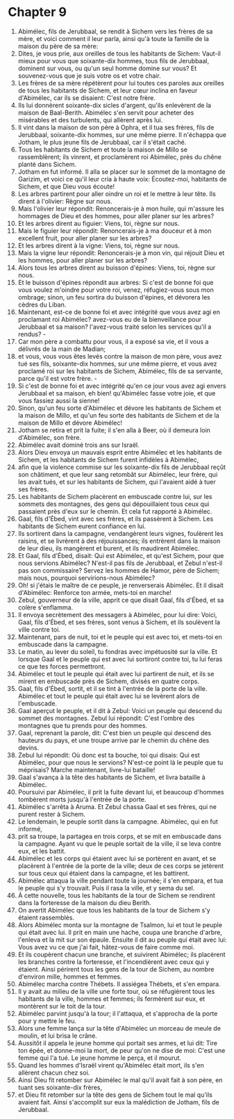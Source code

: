# Chapter 9

1. Abimélec, fils de Jerubbaal, se rendit à Sichem vers les frères de sa mère, et voici comment il leur parla, ainsi qu'à toute la famille de la maison du père de sa mère:
2. Dites, je vous prie, aux oreilles de tous les habitants de Sichem: Vaut-il mieux pour vous que soixante-dix hommes, tous fils de Jerubbaal, dominent sur vous, ou qu'un seul homme domine sur vous? Et souvenez-vous que je suis votre os et votre chair.
3. Les frères de sa mère répétèrent pour lui toutes ces paroles aux oreilles de tous les habitants de Sichem, et leur cœur inclina en faveur d'Abimélec, car ils se disaient: C'est notre frère.
4. Ils lui donnèrent soixante-dix sicles d'argent, qu'ils enlevèrent de la maison de Baal-Berith. Abimélec s'en servit pour acheter des misérables et des turbulents, qui allèrent après lui.
5. Il vint dans la maison de son père à Ophra, et il tua ses frères, fils de Jerubbaal, soixante-dix hommes, sur une même pierre. Il n'échappa que Jotham, le plus jeune fils de Jerubbaal, car il s'était caché.
6. Tous les habitants de Sichem et toute la maison de Millo se rassemblèrent; ils vinrent, et proclamèrent roi Abimélec, près du chêne planté dans Sichem.
7. Jotham en fut informé. Il alla se placer sur le sommet de la montagne de Garizim, et voici ce qu'il leur cria à haute voix: Écoutez-moi, habitants de Sichem, et que Dieu vous écoute!
8. Les arbres partirent pour aller oindre un roi et le mettre à leur tête. Ils dirent à l'olivier: Règne sur nous.
9. Mais l'olivier leur répondit: Renoncerais-je à mon huile, qui m'assure les hommages de Dieu et des hommes, pour aller planer sur les arbres?
10. Et les arbres dirent au figuier: Viens, toi, règne sur nous.
11. Mais le figuier leur répondit: Renoncerais-je à ma douceur et à mon excellent fruit, pour aller planer sur les arbres?
12. Et les arbres dirent à la vigne: Viens, toi, règne sur nous.
13. Mais la vigne leur répondit: Renoncerais-je à mon vin, qui réjouit Dieu et les hommes, pour aller planer sur les arbres?
14. Alors tous les arbres dirent au buisson d'épines: Viens, toi, règne sur nous.
15. Et le buisson d'épines répondit aux arbres: Si c'est de bonne foi que vous voulez m'oindre pour votre roi, venez, réfugiez-vous sous mon ombrage; sinon, un feu sortira du buisson d'épines, et dévorera les cèdres du Liban.
16. Maintenant, est-ce de bonne foi et avec intégrité que vous avez agi en proclamant roi Abimélec? avez-vous eu de la bienveillance pour Jerubbaal et sa maison? l'avez-vous traité selon les services qu'il a rendus? -
17. Car mon père a combattu pour vous, il a exposé sa vie, et il vous a délivrés de la main de Madian;
18. et vous, vous vous êtes levés contre la maison de mon père, vous avez tué ses fils, soixante-dix hommes, sur une même pierre, et vous avez proclamé roi sur les habitants de Sichem, Abimélec, fils de sa servante, parce qu'il est votre frère. -
19. Si c'est de bonne foi et avec intégrité qu'en ce jour vous avez agi envers Jerubbaal et sa maison, eh bien! qu'Abimélec fasse votre joie, et que vous fassiez aussi la sienne!
20. Sinon, qu'un feu sorte d'Abimélec et dévore les habitants de Sichem et la maison de Millo, et qu'un feu sorte des habitants de Sichem et de la maison de Millo et dévore Abimélec!
21. Jotham se retira et prit la fuite; il s'en alla à Beer, où il demeura loin d'Abimélec, son frère.
22. Abimélec avait dominé trois ans sur Israël.
23. Alors Dieu envoya un mauvais esprit entre Abimélec et les habitants de Sichem, et les habitants de Sichem furent infidèles à Abimélec,
24. afin que la violence commise sur les soixante-dix fils de Jerubbaal reçût son châtiment, et que leur sang retombât sur Abimélec, leur frère, qui les avait tués, et sur les habitants de Sichem, qui l'avaient aidé à tuer ses frères.
25. Les habitants de Sichem placèrent en embuscade contre lui, sur les sommets des montagnes, des gens qui dépouillaient tous ceux qui passaient près d'eux sur le chemin. Et cela fut rapporté à Abimélec.
26. Gaal, fils d'Ébed, vint avec ses frères, et ils passèrent à Sichem. Les habitants de Sichem eurent confiance en lui.
27. Ils sortirent dans la campagne, vendangèrent leurs vignes, foulèrent les raisins, et se livrèrent à des réjouissances; ils entrèrent dans la maison de leur dieu, ils mangèrent et burent, et ils maudirent Abimélec.
28. Et Gaal, fils d'Ébed, disait: Qui est Abimélec, et qu'est Sichem, pour que nous servions Abimélec? N'est-il pas fils de Jerubbaal, et Zebul n'est-il pas son commissaire? Servez les hommes de Hamor, père de Sichem; mais nous, pourquoi servirions-nous Abimélec?
29. Oh! si j'étais le maître de ce peuple, je renverserais Abimélec. Et il disait d'Abimélec: Renforce ton armée, mets-toi en marche!
30. Zebul, gouverneur de la ville, apprit ce que disait Gaal, fils d'Ébed, et sa colère s'enflamma.
31. Il envoya secrètement des messagers à Abimélec, pour lui dire: Voici, Gaal, fils d'Ébed, et ses frères, sont venus à Sichem, et ils soulèvent la ville contre toi.
32. Maintenant, pars de nuit, toi et le peuple qui est avec toi, et mets-toi en embuscade dans la campagne.
33. Le matin, au lever du soleil, tu fondras avec impétuosité sur la ville. Et lorsque Gaal et le peuple qui est avec lui sortiront contre toi, tu lui feras ce que tes forces permettront.
34. Abimélec et tout le peuple qui était avec lui partirent de nuit, et ils se mirent en embuscade près de Sichem, divisés en quatre corps.
35. Gaal, fils d'Ébed, sortit, et il se tint à l'entrée de la porte de la ville. Abimélec et tout le peuple qui était avec lui se levèrent alors de l'embuscade.
36. Gaal aperçut le peuple, et il dit à Zebul: Voici un peuple qui descend du sommet des montagnes. Zebul lui répondit: C'est l'ombre des montagnes que tu prends pour des hommes.
37. Gaal, reprenant la parole, dit: C'est bien un peuple qui descend des hauteurs du pays, et une troupe arrive par le chemin du chêne des devins.
38. Zebul lui répondit: Où donc est ta bouche, toi qui disais: Qui est Abimélec, pour que nous le servions? N'est-ce point là le peuple que tu méprisais? Marche maintenant, livre-lui bataille!
39. Gaal s'avança à la tête des habitants de Sichem, et livra bataille à Abimélec.
40. Poursuivi par Abimélec, il prit la fuite devant lui, et beaucoup d'hommes tombèrent morts jusqu'à l'entrée de la porte.
41. Abimélec s'arrêta à Aruma. Et Zebul chassa Gaal et ses frères, qui ne purent rester à Sichem.
42. Le lendemain, le peuple sortit dans la campagne. Abimélec, qui en fut informé,
43. prit sa troupe, la partagea en trois corps, et se mit en embuscade dans la campagne. Ayant vu que le peuple sortait de la ville, il se leva contre eux, et les battit.
44. Abimélec et les corps qui étaient avec lui se portèrent en avant, et se placèrent à l'entrée de la porte de la ville; deux de ces corps se jetèrent sur tous ceux qui étaient dans la campagne, et les battirent.
45. Abimélec attaqua la ville pendant toute la journée; il s'en empara, et tua le peuple qui s'y trouvait. Puis il rasa la ville, et y sema du sel.
46. À cette nouvelle, tous les habitants de la tour de Sichem se rendirent dans la forteresse de la maison du dieu Berith.
47. On avertit Abimélec que tous les habitants de la tour de Sichem s'y étaient rassemblés.
48. Alors Abimélec monta sur la montagne de Tsalmon, lui et tout le peuple qui était avec lui. Il prit en main une hache, coupa une branche d'arbre, l'enleva et la mit sur son épaule. Ensuite il dit au peuple qui était avec lui: Vous avez vu ce que j'ai fait, hâtez-vous de faire comme moi.
49. Et ils coupèrent chacun une branche, et suivirent Abimélec; ils placèrent les branches contre la forteresse, et l'incendièrent avec ceux qui y étaient. Ainsi périrent tous les gens de la tour de Sichem, au nombre d'environ mille, hommes et femmes.
50. Abimélec marcha contre Thébets. Il assiégea Thébets, et s'en empara.
51. Il y avait au milieu de la ville une forte tour, où se réfugièrent tous les habitants de la ville, hommes et femmes; ils fermèrent sur eux, et montèrent sur le toit de la tour.
52. Abimélec parvint jusqu'à la tour; il l'attaqua, et s'approcha de la porte pour y mettre le feu.
53. Alors une femme lança sur la tête d'Abimélec un morceau de meule de moulin, et lui brisa le crâne.
54. Aussitôt il appela le jeune homme qui portait ses armes, et lui dit: Tire ton épée, et donne-moi la mort, de peur qu'on ne dise de moi: C'est une femme qui l'a tué. Le jeune homme le perça, et il mourut.
55. Quand les hommes d'Israël virent qu'Abimélec était mort, ils s'en allèrent chacun chez soi.
56. Ainsi Dieu fit retomber sur Abimélec le mal qu'il avait fait à son père, en tuant ses soixante-dix frères,
57. et Dieu fit retomber sur la tête des gens de Sichem tout le mal qu'ils avaient fait. Ainsi s'accomplit sur eux la malédiction de Jotham, fils de Jerubbaal.

